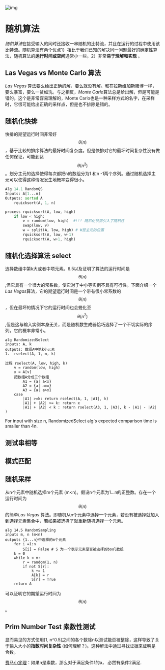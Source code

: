 ![img](http://3.bp.blogspot.com/-DrE53Tr_JQg/T3F3VmQgnSI/AAAAAAAAEp0/G6QwZXNc0tc/s1600/Slide3.PNG)

# 随机算法

*随机算法*在接受输入的同时还接收一串随机的比特流，并且在运行的过程中使用该比特流。随机算法有两个优点1）相比于我们已知的解决同一问题最好的确定性算法，随机算法的**运行时间或空间**通常小一些。2）非常**易于理解和实现** 。

## Las Vegas vs Monte Carlo 算法

*Las Vegas* 算法要么给出正确的解，要么就没有解。和在拉斯维加斯赌博一样，要么暴富，要么一贫如洗。与之相反，*Monte Carlo*算法总是给出解，但是可能是错的。这个是非常容易理解的，Monte Carlo也是一种采样方式的名字，在采样时，它很可能给出正确的采样点，但是也不排除是错的。

## 随机化快排

快排的期望运行时间非常好 $$θ(n)$$，基于比较的排序算法的最好时间复杂度。但是快排对它的最坏时间复杂性没有做任何保证，可能到达$$θ(n^2)$$ 。划分主元的选择使得每次都把n的数组分为1 和n -1两个序列。通过随机选择主元可以使得这种情况发生地概率变得很小。

```python
Alg 14.1 RandomQS
Inputs: A[1...n]
Outputs: sorted A
	rquicksort(A, 1, n)

process rquicksort(A, low, high)
    if low < high:
        v = random(low, high)  #!!! 随机化快排引入了随机性
        swap(low, v)
        w = split(A, low, high) # W是主元的位置
        rquicksort(A, low, w-1)
        rquicksort(A, w+1, high)
```

 ## 随机化选择算法 select

选择数组中第k大或者中项元素。6.5以及证明了算法的运行时间是$$θ(n)$$ ,但它具有一个很大的常系数，使它对于中小等实例不具有可行性。下面介绍一个*Las Vegas*算法，它的期望运行时间是一个带有很小常系数的$$θ(n)$$，但在最坏的情况下它的运行时间也会蜕化至$$θ(n^2)$$ ,但是这与输入实例本身无关，而是随机数生成器恰巧选择了一个不切实际的序列，它的概率非常小。

```
alg RandomizedSelect
inputs: A, k
outputs: 数组A中第k小元素
1.	rselect(A, 1, n, k)

过程 rselect(A, low, high, k)
    v = random(low, high)
    x = A[v]
    把数组A分成三个数组 
        A1 = {a| a<x}
        A2 = {a| a=x}
        A3 = {a| a>x}
    case
        |A1| >=k: return rselect(A, 1, |A1|, k)
        |A1| + |A2| >= k: return x
        |A1| + |A2| < k : return rselect(A3, 1, |A3|, k - |A1| - |A2| )
```



For input with size n, RandomizedSelect alg's expected comparison time is smaller than 4n.

## 测试串相等

## 模式匹配

## 随机采样

从n个元素中随机选择m个元素 (m<n)。假设n个元素为1...n的正整数。存在一个运行时间为$$θ(n)$$的简单*Las Vegas* 算法。即随机从n个元素中选择一个元素，若没有被选择就加入到选择元素集合中，若如果被选择了就重新随机选择一个元素。

```
alg 14.5 RandomSampling
inputs m, n (m<n)
outputs {1...n}中选择的m个元素
    for i =1:n
        S[i] = False # S 为一个表示元素是否被选择的bool数组
    k = 0
    while k < m:
        r = random(1, n)
        if not S[r]:
            k += 1
            A[k] = r
            S[r] = True
    return A
```

可以证明它的期望运行时间为$$θ(n)$$。

## Prim Number Test 素数性测试

显而易见的方式使用[1, n^0.5]之间的各个数除n以测试能否被整除，这样导致了关于输入大小的**指数时间复杂性** (如何理解？)。这种解法中通过寻找证据来证明是合数。

[费马小定理](<https://baike.baidu.com/item/%E8%B4%B9%E9%A9%AC%E5%B0%8F%E5%AE%9A%E7%90%86>)：如果n是素数，那么对于满足条件1的a， 必然有条件2满足.